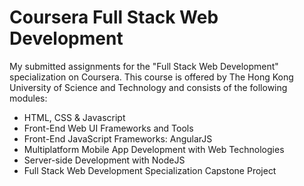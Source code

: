 # Coursera Full Stack Web Development

My submitted assignments for the "Full Stack Web Development" specialization on Coursera.
This course is offered by The Hong Kong University of Science and Technology and consists of the following modules:
- HTML, CSS & Javascript
- Front-End Web UI Frameworks and Tools
- Front-End JavaScript Frameworks: AngularJS
- Multiplatform Mobile App Development with Web Technologies
- Server-side Development with NodeJS
- Full Stack Web Development Specialization Capstone Project
